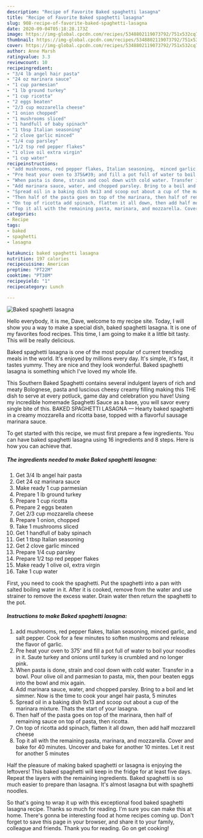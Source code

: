 ```yaml
---
description: "Recipe of Favorite Baked spaghetti lasagna"
title: "Recipe of Favorite Baked spaghetti lasagna"
slug: 908-recipe-of-favorite-baked-spaghetti-lasagna
date: 2020-09-04T05:18:28.173Z
image: https://img-global.cpcdn.com/recipes/5348802119073792/751x532cq70/baked-spaghetti-lasagna-recipe-main-photo.jpg
thumbnail: https://img-global.cpcdn.com/recipes/5348802119073792/751x532cq70/baked-spaghetti-lasagna-recipe-main-photo.jpg
cover: https://img-global.cpcdn.com/recipes/5348802119073792/751x532cq70/baked-spaghetti-lasagna-recipe-main-photo.jpg
author: Anne Marsh
ratingvalue: 3.3
reviewcount: 10
recipeingredient:
- "3/4 lb angel hair pasta"
- "24 oz marinara sauce"
- "1 cup parmesian"
- "1 lb ground turkey"
- "1 cup ricotta"
- "2 eggs beaten"
- "2/3 cup mozzarella cheese"
- "1 onion chopped"
- "1 mushrooms sliced"
- "1 handfull of baby spinach"
- "1 tbsp Italian seasoning"
- "2 clove garlic minced"
- "1/4 cup parsley"
- "1/2 tsp red pepper flakes"
- "1 olive oil extra virgin"
- "1 cup water"
recipeinstructions:
- "add mushrooms, red pepper flakes, Italian seasoning,  minced garlic, and salt pepper. Cook for a few minutes to soften mushrooms and release the flavor of garlic."
- "Pre heat your oven to 375&#39; and fill a pot full of water to boil your noodles in it. Saute turkey and onions until turkey is crumbled and no longer pink."
- "When pasta is done, strain and cool down with cold water. Transfer in a bowl. Pour olive oil and parmesian to pasta, mix, then pour beaten eggs into the bowl and mix again."
- "Add marinara sauce, water, and chopped parsley. Bring to a boil and let simmer. Now is the time to cook your angel hair pasta, 5 minutes"
- "Spread oil in a baking dish 9x13 and scoop out about a cup of the marinara mixture. Thats the start of your lasagna."
- "Then half of the pasta goes on top of the marinara, then half of remaining sauce on top of pasta, then ricotta."
- "On top of ricotta add spinach, flatten it all down, then add half mozzarell cheese"
- "Top it all with the remaining pasta, marinara, and mozzarella. Cover and bake for 40 minutes. Uncover and bake for another 10 mintes. Let it rest for another 5 minutes"
categories:
- Recipe
tags:
- baked
- spaghetti
- lasagna

katakunci: baked spaghetti lasagna 
nutrition: 197 calories
recipecuisine: American
preptime: "PT22M"
cooktime: "PT38M"
recipeyield: "1"
recipecategory: Lunch

---
```



![Baked spaghetti lasagna](https://img-global.cpcdn.com/recipes/5348802119073792/751x532cq70/baked-spaghetti-lasagna-recipe-main-photo.jpg)

Hello everybody, it is me, Dave, welcome to my recipe site. Today, I will show you a way to make a special dish, baked spaghetti lasagna. It is one of my favorites food recipes. This time, I am going to make it a little bit tasty. This will be really delicious.

Baked spaghetti lasagna is one of the most popular of current trending meals in the world. It's enjoyed by millions every day. It's simple, it's fast, it tastes yummy. They are nice and they look wonderful. Baked spaghetti lasagna is something which I've loved my whole life.

This Southern Baked Spaghetti contains several indulgent layers of rich and meaty Bolognese, pasta and luscious cheesy creamy filling making this THE dish to serve at every potluck, game day and celebration you have! Using my incredible homemade Spaghetti Sauce as a base, you will savor every single bite of this. BAKED SPAGHETTI LASAGNA — Hearty baked spaghetti in a creamy mozzarella and ricotta base, topped with a flavorful sausage marinara sauce.


To get started with this recipe, we must first prepare a few ingredients. You can have baked spaghetti lasagna using 16 ingredients and 8 steps. Here is how you can achieve that.

<!--inarticleads1-->

##### The ingredients needed to make Baked spaghetti lasagna:

1. Get 3/4 lb angel hair pasta
1. Get 24 oz marinara sauce
1. Make ready 1 cup parmesian
1. Prepare 1 lb ground turkey
1. Prepare 1 cup ricotta
1. Prepare 2 eggs beaten
1. Get 2/3 cup mozzarella cheese
1. Prepare 1 onion, chopped
1. Take 1 mushrooms sliced
1. Get 1 handfull of baby spinach
1. Get 1 tbsp Italian seasoning
1. Get 2 clove garlic minced
1. Prepare 1/4 cup parsley
1. Prepare 1/2 tsp red pepper flakes
1. Make ready 1 olive oil, extra virgin
1. Take 1 cup water


First, you need to cook the spaghetti. Put the spaghetti into a pan with salted boiling water in it. After it is cooked, remove from the water and use strainer to remove the excess water. Drain water then return the spaghetti to the pot. 

<!--inarticleads2-->

##### Instructions to make Baked spaghetti lasagna:

1. add mushrooms, red pepper flakes, Italian seasoning,  minced garlic, and salt pepper. Cook for a few minutes to soften mushrooms and release the flavor of garlic.
1. Pre heat your oven to 375&#39; and fill a pot full of water to boil your noodles in it. Saute turkey and onions until turkey is crumbled and no longer pink.
1. When pasta is done, strain and cool down with cold water. Transfer in a bowl. Pour olive oil and parmesian to pasta, mix, then pour beaten eggs into the bowl and mix again.
1. Add marinara sauce, water, and chopped parsley. Bring to a boil and let simmer. Now is the time to cook your angel hair pasta, 5 minutes
1. Spread oil in a baking dish 9x13 and scoop out about a cup of the marinara mixture. Thats the start of your lasagna.
1. Then half of the pasta goes on top of the marinara, then half of remaining sauce on top of pasta, then ricotta.
1. On top of ricotta add spinach, flatten it all down, then add half mozzarell cheese
1. Top it all with the remaining pasta, marinara, and mozzarella. Cover and bake for 40 minutes. Uncover and bake for another 10 mintes. Let it rest for another 5 minutes


Half the pleasure of making baked spaghetti or lasagna is enjoying the leftovers! This baked spaghetti will keep in the fridge for at least five days. Repeat the layers with the remaining ingredients. Baked spaghetti is so much easier to prepare than lasagna. It&#39;s almost lasagna but with spaghetti noodles. 

So that's going to wrap it up with this exceptional food baked spaghetti lasagna recipe. Thanks so much for reading. I'm sure you can make this at home. There's gonna be interesting food at home recipes coming up. Don't forget to save this page in your browser, and share it to your family, colleague and friends. Thank you for reading. Go on get cooking!
